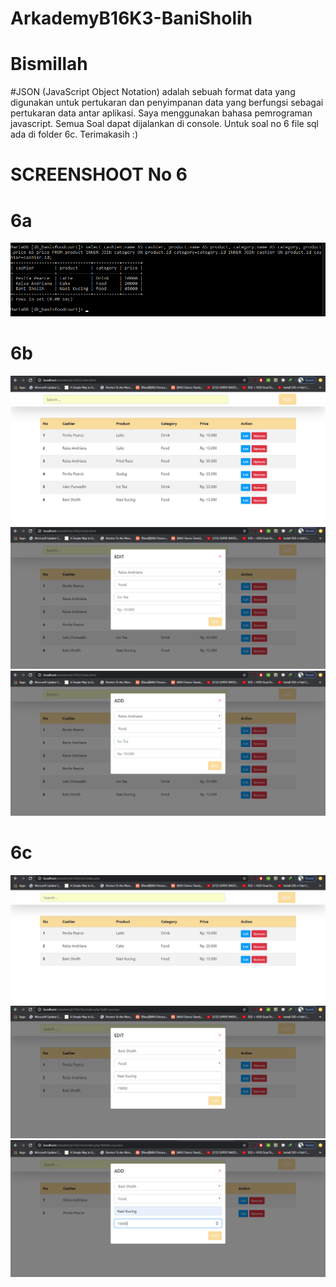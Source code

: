 # ArkademyB16K3-BaniSholih
# Bismillah

#JSON (JavaScript Object Notation) adalah sebuah format data yang digunakan untuk pertukaran dan penyimpanan data yang berfungsi sebagai pertukaran data antar aplikasi. Saya menggunakan bahasa pemrograman javascript.
Semua Soal dapat dijalankan di console. Untuk soal no 6 file sql ada di folder 6c. Terimakasih :)

# SCREENSHOOT No 6

# 6a
![Soal 6a](6/6a/6A.ArkademyB16K2.png)

# 6b
![Soal 6b](6/6b/6b.png)
![Soal 6b-edit](6/6b/6b(edit).png)
![Soal 6b-tambah](6/6b/6b(tambah).png)

# 6c
![Soal 6b](6/6c/6c.png)
![Soal 6b](6/6c/6c(edit).png)
![Soal 6b](6/6c/6c(tambah).png)
